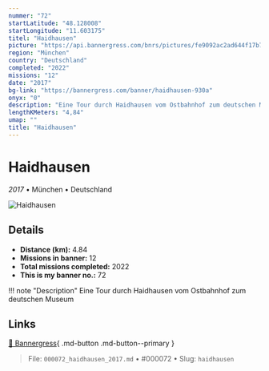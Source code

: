 ```yaml
---
nummer: "72"
startLatitude: "48.128008"
startLongitude: "11.603175"
titel: "Haidhausen"
picture: "https://api.bannergress.com/bnrs/pictures/fe9092ac2ad644f17b79b9582078508e"
region: "München"
country: "Deutschland"
completed: "2022"
missions: "12"
date: "2017"
bg-link: "https://bannergress.com/banner/haidhausen-930a"
onyx: "0"
description: "Eine Tour durch Haidhausen vom Ostbahnhof zum deutschen Museum"
lengthKMeters: "4,84"
umap: ""
title: "Haidhausen"
---
```

# Haidhausen

*2017* • München • Deutschland

![Haidhausen](https://api.bannergress.com/bnrs/pictures/fe9092ac2ad644f17b79b9582078508e)

## Details
- **Distance (km):** 4.84
- **Missions in banner:** 12
- **Total missions completed:** 2022
- **This is my banner no.:** 72


!!! note "Description"
    Eine Tour durch Haidhausen vom Ostbahnhof zum deutschen Museum



## Links
[🔗 Bannergress](https://bannergress.com/banner/haidhausen-930a){ .md-button .md-button--primary }



> File: `000072_haidhausen_2017.md` • #000072 • Slug: `haidhausen`
